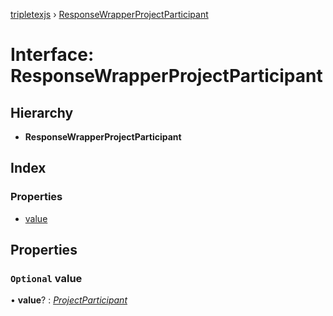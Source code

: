 [tripletexjs](../README.md) › [ResponseWrapperProjectParticipant](responsewrapperprojectparticipant.md)

# Interface: ResponseWrapperProjectParticipant

## Hierarchy

* **ResponseWrapperProjectParticipant**

## Index

### Properties

* [value](responsewrapperprojectparticipant.md#optional-value)

## Properties

### `Optional` value

• **value**? : *[ProjectParticipant](projectparticipant.md)*
